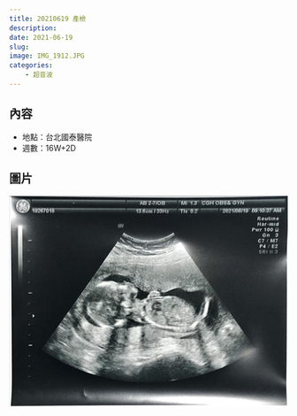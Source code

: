 ```yaml
---
title: 20210619 產檢
description: 
date: 2021-06-19
slug: 
image: IMG_1912.JPG
categories:
    - 超音波 
---
```


## 內容

* 地點：台北國泰醫院
* 週數：16W+2D

## 圖片

![](IMG_1912.JPG) 
